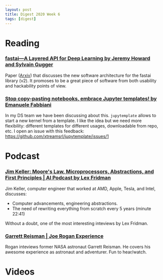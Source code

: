 ```yaml
---
layout: post
title: Digest 2020 Week 6
tags: [digest]
---
```


# Reading

### [fastai—A Layered API for Deep Learning by Jeremy Howard and Sylvain Gugger](https://www.fast.ai/2020/02/13/fastai-A-Layered-API-for-Deep-Learning/)

Paper ([Arxiv](https://arxiv.org/abs/2002.04688)) that discusses the new software architecture for the fastai library (v2). It promoses to be a great piece of software from both usability and hackability points of view.

### [Stop copy-pasting notebooks, embrace Jupyter templates! by Emanuele Fabbiani](https://towardsdatascience.com/stop-copy-pasting-notebooks-embrace-jupyter-templates-6bd7b6c00b94)

In my DS team we have been discussing about this. `jupytemplate` allows to start a new kernel from a template. I like the idea but we need more flexibility: different templates for different usages, downloadable from repo, etc. I open an issue with this feedback: https://github.com/xtreamsrl/jupytemplate/issues/1


# Podcast
### [Jim Keller: Moore's Law, Microprocessors, Abstractions, and First Principles | AI Podcast by Lex Fridman](https://www.youtube.com/watch?v=Nb2tebYAaOA)

Jim Keller, computer engineer that worked at AMD, Apple, Tesla, and Intel, discusses:
* Computer advancements, engineering abstractions.
* The need of rewriting everything from scratch every 5 years (minute 22:41)

Without a doubt, one of the most interesting inteviews by Lex Fridman. 

### [Garrett Reisman | Joe Rogan Experience](https://www.youtube.com/watch?v=3RG5pXTpLBI)

Rogan inteviews former NASA astronaut Garrett Reisman. He covers his awesome experience as astronaut and adventurer. 
Fun to hear/watch.

# Videos




